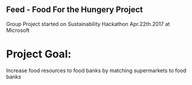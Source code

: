## Feed - Food For the Hungery Project

Group Project started on Sustainability Hackathon Apr.22th.2017 at Microsoft

# Project Goal: 
Increase food resources to food banks by matching supermarkets to food banks

